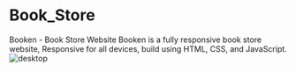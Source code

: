 # Book_Store
Booken - Book Store Website Booken is a fully responsive book store website, Responsive for all devices, build using HTML, CSS, and JavaScript.
![desktop](https://user-images.githubusercontent.com/86358588/197053655-ed429971-96c7-4c45-97dc-127d0ed5f40f.png)

